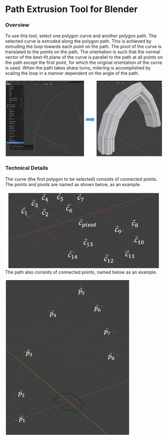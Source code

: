 # Path Extrusion Tool for Blender
### Overview
To use this tool, select one polygon curve and another polygon path. The selected curve is extruded along the polygon path. This is achieved by extruding the loop towards each point on the path. The pivot of the curve is translated to the points on the path. The orientation is such that the normal vector of the best-fit plane of the curve is parallel to the path at all points on the path except the first point, for which the original orientation of the curve is used. When the path takes sharp turns, mitering is accomplished by scaling the loop in a manner dependent on the angle of the path.

<img src ="images/ExtrudePath1.jpg" width = "900">

### Technical Details
The curve (the first polygon to be selected) consists of connected points. The points and pivots are named as shown below, as an example.

<img src ="images/ExtrudePath2.jpg" width = "500" align="left">

The path also consists of connected points, named below as an example.

<img src ="images/ExtrudePath3.jpg" width = "400" align="left">
